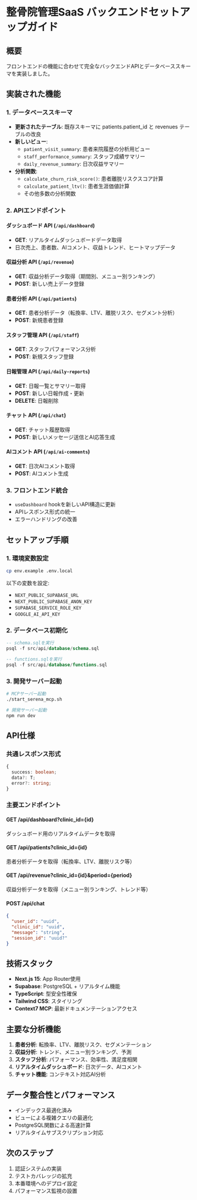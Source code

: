 # 整骨院管理SaaS バックエンドセットアップガイド

## 概要
フロントエンドの機能に合わせて完全なバックエンドAPIとデータベーススキーマを実装しました。

## 実装された機能

### 1. データベーススキーマ
- **更新されたテーブル**: 既存スキーマに patients.patient_id と revenues テーブルの改良
- **新しいビュー**: 
  - `patient_visit_summary`: 患者来院履歴の分析用ビュー
  - `staff_performance_summary`: スタッフ成績サマリー
  - `daily_revenue_summary`: 日次収益サマリー
- **分析関数**: 
  - `calculate_churn_risk_score()`: 患者離脱リスクスコア計算
  - `calculate_patient_ltv()`: 患者生涯価値計算
  - その他多数の分析関数

### 2. APIエンドポイント

#### ダッシュボード API (`/api/dashboard`)
- **GET**: リアルタイムダッシュボードデータ取得
- 日次売上、患者数、AIコメント、収益トレンド、ヒートマップデータ

#### 収益分析 API (`/api/revenue`)
- **GET**: 収益分析データ取得（期間別、メニュー別ランキング）
- **POST**: 新しい売上データ登録

#### 患者分析 API (`/api/patients`)
- **GET**: 患者分析データ（転換率、LTV、離脱リスク、セグメント分析）
- **POST**: 新規患者登録

#### スタッフ管理 API (`/api/staff`)
- **GET**: スタッフパフォーマンス分析
- **POST**: 新規スタッフ登録

#### 日報管理 API (`/api/daily-reports`)
- **GET**: 日報一覧とサマリー取得
- **POST**: 新しい日報作成・更新
- **DELETE**: 日報削除

#### チャット API (`/api/chat`)
- **GET**: チャット履歴取得
- **POST**: 新しいメッセージ送信とAI応答生成

#### AIコメント API (`/api/ai-comments`)
- **GET**: 日次AIコメント取得
- **POST**: AIコメント生成

### 3. フロントエンド統合
- `useDashboard` hookを新しいAPI構造に更新
- APIレスポンス形式の統一
- エラーハンドリングの改善

## セットアップ手順

### 1. 環境変数設定
```bash
cp env.example .env.local
```
以下の変数を設定:
- `NEXT_PUBLIC_SUPABASE_URL`
- `NEXT_PUBLIC_SUPABASE_ANON_KEY`
- `SUPABASE_SERVICE_ROLE_KEY`
- `GOOGLE_AI_API_KEY`

### 2. データベース初期化
```sql
-- schema.sqlを実行
psql -f src/api/database/schema.sql

-- functions.sqlを実行  
psql -f src/api/database/functions.sql
```

### 3. 開発サーバー起動
```bash
# MCPサーバー起動
./start_serena_mcp.sh

# 開発サーバー起動
npm run dev
```

## API仕様

### 共通レスポンス形式
```typescript
{
  success: boolean;
  data?: T;
  error?: string;
}
```

### 主要エンドポイント

#### GET /api/dashboard?clinic_id={id}
ダッシュボード用のリアルタイムデータを取得

#### GET /api/patients?clinic_id={id}
患者分析データを取得（転換率、LTV、離脱リスク等）

#### GET /api/revenue?clinic_id={id}&period={period}
収益分析データを取得（メニュー別ランキング、トレンド等）

#### POST /api/chat
```json
{
  "user_id": "uuid",
  "clinic_id": "uuid", 
  "message": "string",
  "session_id": "uuid?"
}
```

## 技術スタック
- **Next.js 15**: App Router使用
- **Supabase**: PostgreSQL + リアルタイム機能
- **TypeScript**: 型安全性確保
- **Tailwind CSS**: スタイリング
- **Context7 MCP**: 最新ドキュメンテーションアクセス

## 主要な分析機能
1. **患者分析**: 転換率、LTV、離脱リスク、セグメンテーション
2. **収益分析**: トレンド、メニュー別ランキング、予測
3. **スタッフ分析**: パフォーマンス、効率性、満足度相関
4. **リアルタイムダッシュボード**: 日次データ、AIコメント
5. **チャット機能**: コンテキスト対応AI分析

## データ整合性とパフォーマンス
- インデックス最適化済み
- ビューによる複雑クエリの最適化
- PostgreSQL関数による高速計算
- リアルタイムサブスクリプション対応

## 次のステップ
1. 認証システムの実装
2. テストカバレッジの拡充
3. 本番環境へのデプロイ設定
4. パフォーマンス監視の設置